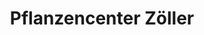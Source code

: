 ---
title: "Pflanzencenter Zöller"
url: /grossheubach/pflanzencenter-zoeller/
shop: Garten-Center
---